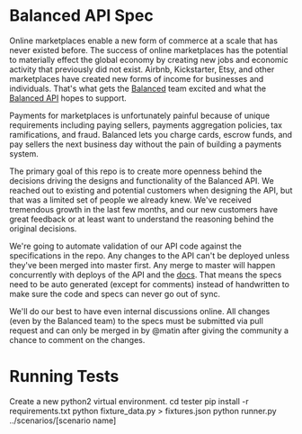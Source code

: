Balanced API Spec
=================

Online marketplaces enable a new form of commerce at a scale that has never
existed before. The success of online marketplaces has the potential to
materially effect the global economy by creating new jobs and economic activity
that previously did not exist. Airbnb, Kickstarter, Etsy, and other
marketplaces have created new forms of income for businesses and individuals.
That's what gets the [Balanced](https://www.balancedpayments.com/) team excited
and what the [Balanced API](https://www.balancedpayments.com/docs/integration)
hopes to support.

Payments for marketplaces is unfortunately painful because of unique
requirements including paying sellers, payments aggregation policies, tax
ramifications, and fraud. Balanced lets you charge cards, escrow funds, and pay
sellers the next business day without the pain of building a payments system.

The primary goal of this repo is to create more openness behind the decisions
driving the designs and functionality of the Balanced API. We reached out to
existing and potential customers when designing the API, but that was a limited
set of people we already knew. We've received tremendous growth in the last few
months, and our new customers have great feedback or at least want to
understand the reasoning behind the original decisions.

We're going to automate validation of our API code against the specifications
in the repo. Any changes to the API can't be deployed unless they've been
merged into master first. Any merge to master will happen concurrently with
deploys of the API and the [docs](https://www.balancedpayments.com/docs). That
means the specs need to be auto generated (except for comments) instead of
handwritten to make sure the code and specs can never go out of sync.

We'll do our best to have even internal discussions online. All changes (even
by the Balanced team) to the specs must be submitted via pull request and can
only be merged in by @matin after giving the community a chance to comment on
the changes.


Running Tests
=============

Create a new python2 virtual environment.
cd tester
pip install -r requirements.txt
python fixture_data.py > fixtures.json
python runner.py ../scenarios/[scenario name]
